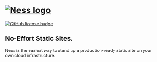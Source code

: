 # [![Ness logo][]][Ness home]

[![GitHub license badge][]][GitHub license]

## **N**o-**E**ffort **S**tatic **S**ites.

Ness is the easiest way to stand up a production-ready static site on your own cloud infrastructure.

[Ness logo]: https://raw.githubusercontent.com/nessjs/ness/master/assets/ness.png
[GitHub license badge]: https://img.shields.io/github/license/nessjs/ness?style=flat
[GitHub license]: https://github.com/nessjs/ness/blob/master/LICENSE
[Ness home]: https://github.com/nessjs/ness
